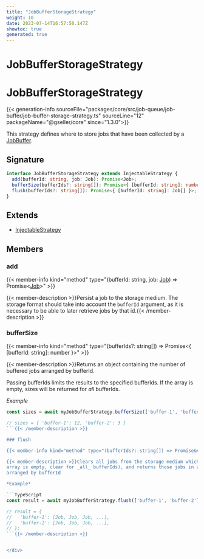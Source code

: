 ```yaml
---
title: "JobBufferStorageStrategy"
weight: 10
date: 2023-07-14T16:57:50.147Z
showtoc: true
generated: true
---
```

<!-- This file was generated from the Vendure source. Do not modify. Instead, re-run the "docs:build" script -->

# JobBufferStorageStrategy
<div class="symbol">


# JobBufferStorageStrategy

{{< generation-info sourceFile="packages/core/src/job-queue/job-buffer/job-buffer-storage-strategy.ts" sourceLine="12" packageName="@gseller/core" since="1.3.0">}}

This strategy defines where to store jobs that have been collected by a
<a href='/typescript-api/job-queue/job-buffer#jobbuffer'>JobBuffer</a>.

## Signature

```TypeScript
interface JobBufferStorageStrategy extends InjectableStrategy {
  add(bufferId: string, job: Job): Promise<Job>;
  bufferSize(bufferIds?: string[]): Promise<{ [bufferId: string]: number }>;
  flush(bufferIds?: string[]): Promise<{ [bufferId: string]: Job[] }>;
}
```
## Extends

 * <a href='/typescript-api/common/injectable-strategy#injectablestrategy'>InjectableStrategy</a>


## Members

### add

{{< member-info kind="method" type="(bufferId: string, job: <a href='/typescript-api/job-queue/job#job'>Job</a>) => Promise&#60;<a href='/typescript-api/job-queue/job#job'>Job</a>&#62;"  >}}

{{< member-description >}}Persist a job to the storage medium. The storage format should
take into account the `bufferId` argument, as it is necessary to be
able to later retrieve jobs by that id.{{< /member-description >}}

### bufferSize

{{< member-info kind="method" type="(bufferIds?: string[]) => Promise&#60;{ [bufferId: string]: number }&#62;"  >}}

{{< member-description >}}Returns an object containing the number of buffered jobs arranged by bufferId.

Passing bufferIds limits the results to the specified bufferIds.
If the array is empty, sizes will be returned for _all_ bufferIds.

*Example*

```TypeScript
const sizes = await myJobBufferStrategy.bufferSize(['buffer-1', 'buffer-2']);

// sizes = { 'buffer-1': 12, 'buffer-2': 3 }
```{{< /member-description >}}

### flush

{{< member-info kind="method" type="(bufferIds?: string[]) => Promise&#60;{ [bufferId: string]: <a href='/typescript-api/job-queue/job#job'>Job</a>[] }&#62;"  >}}

{{< member-description >}}Clears all jobs from the storage medium which match the specified bufferIds (if the
array is empty, clear for _all_ bufferIds), and returns those jobs in an object
arranged by bufferId

*Example*

```TypeScript
const result = await myJobBufferStrategy.flush(['buffer-1', 'buffer-2']);

// result = {
//   'buffer-1': [Job, Job, Job, ...],
//   'buffer-2': [Job, Job, Job, ...],
// };
```{{< /member-description >}}


</div>

